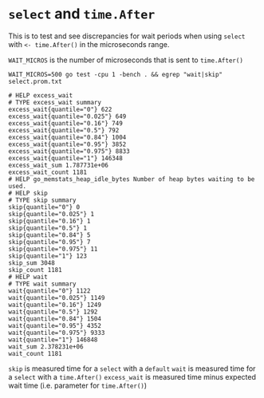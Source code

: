 # `select` and `time.After`

This is to test and see discrepancies for wait periods when using `select` with `<- time.After()` in the microseconds range.

`WAIT_MICROS` is the number of microseconds that is sent to `time.After()`

`WAIT_MICROS=500 go test -cpu 1 -bench . && egrep "wait|skip" select.prom.txt`

```
# HELP excess_wait 
# TYPE excess_wait summary
excess_wait{quantile="0"} 622
excess_wait{quantile="0.025"} 649
excess_wait{quantile="0.16"} 749
excess_wait{quantile="0.5"} 792
excess_wait{quantile="0.84"} 1004
excess_wait{quantile="0.95"} 3852
excess_wait{quantile="0.975"} 8833
excess_wait{quantile="1"} 146348
excess_wait_sum 1.787731e+06
excess_wait_count 1181
# HELP go_memstats_heap_idle_bytes Number of heap bytes waiting to be used.
# HELP skip 
# TYPE skip summary
skip{quantile="0"} 0
skip{quantile="0.025"} 1
skip{quantile="0.16"} 1
skip{quantile="0.5"} 1
skip{quantile="0.84"} 5
skip{quantile="0.95"} 7
skip{quantile="0.975"} 11
skip{quantile="1"} 123
skip_sum 3048
skip_count 1181
# HELP wait 
# TYPE wait summary
wait{quantile="0"} 1122
wait{quantile="0.025"} 1149
wait{quantile="0.16"} 1249
wait{quantile="0.5"} 1292
wait{quantile="0.84"} 1504
wait{quantile="0.95"} 4352
wait{quantile="0.975"} 9333
wait{quantile="1"} 146848
wait_sum 2.378231e+06
wait_count 1181
```

`skip` is measured time for a `select` with a `default`
`wait` is measured time for a `select` with a `time.After()`
`excess_wait` is measured time minus expected wait time (i.e. parameter for `time.After()`)
